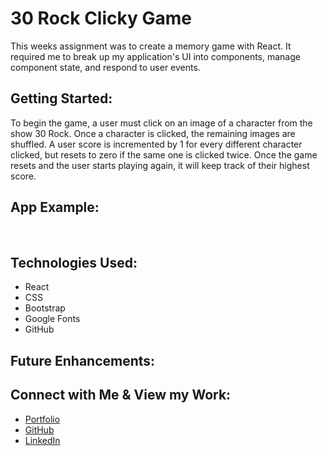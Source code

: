 # 30 Rock Clicky Game
This weeks assignment was to create a memory game with React. It required me to break up my application's UI into components, manage component state, and respond to user events. 
​
## Getting Started: 
To begin the game, a user must click on an image of a character from the show 30 Rock. Once a character is clicked, the remaining images are shuffled. A user score is incremented by 1 for every different character clicked, but resets to zero if the same one is clicked twice. Once the game resets and the user starts playing again, it will keep track of their highest score.

## App Example:
​
<a href="https://arohl2015.github.io/clickygame/" target="_blank">
   <img src="">
</a>

## Technologies Used:
-   React
-   CSS
-   Bootstrap
-   Google Fonts
-   GitHub

## Future Enhancements:


## Connect with Me & View my Work:
- <a href="https://arohl2015.github.io/Updated-Portfolio/" target="_blank"> Portfolio </a>
- <a href="https://github.com/arohl2015" target="_blank"> GitHub </a>
- <a href="https://www.linkedin.com/in/aprilrohlcfp/" target="_blank"> LinkedIn </a>